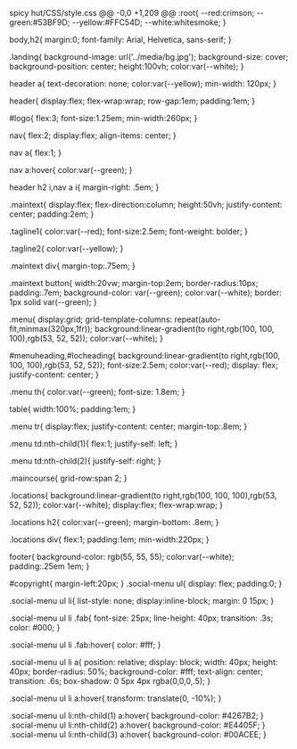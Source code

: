 spicy hut/CSS/style.css
@@ -0,0 +1,209 @@
:root{
     --red:crimson;
    --green:#53BF9D;
    --yellow:#FFC54D;
    --white:whitesmoke;
}

body,h2{
    margin:0;
    font-family: Arial, Helvetica, sans-serif;
}

.landing{
    background-image: url('../media/bg.jpg');
    background-size: cover;
    background-position: center;
    height:100vh;
    color:var(--white);
}

header a{
    text-decoration: none;
    color:var(--yellow);
    min-width: 120px; 
}

header{
    display:flex;
    flex-wrap:wrap;
    row-gap:1em;
    padding:1em;
}

#logo{
    flex:3;
    font-size:1.25em;
    min-width:260px;
}

nav{
    flex:2;
    display:flex;
    align-items: center;
}   

nav a{
    flex:1;
}

nav a:hover{
    color:var(--green);
}

header h2 i,nav a i{
    margin-right: .5em; 
}


.maintext{
    display:flex;
    flex-direction:column;
    height:50vh;
    justify-content: center;
    padding:2em;
}

.tagline1{
    color:var(--red);
    font-size:2.5em;
    font-weight: bolder;
}

.tagline2{
    color:var(--yellow);
}

.maintext div{
    margin-top:.75em;
}

.maintext button{
    width:20vw;
    margin-top:2em;
    border-radius:10px;
    padding:.7em;
    background-color: var(--green);
    color:var(--white);
    border: 1px solid var(--green);
}

.menu{
    display:grid;
    grid-template-columns: repeat(auto-fit,minmax(320px,1fr));
    background:linear-gradient(to right,rgb(100, 100, 100),rgb(53, 52, 52));
    color:var(--white);
}

#menuheading,#locheading{
    background:linear-gradient(to right,rgb(100, 100, 100),rgb(53, 52, 52));
    font-size:2.5em;
    color:var(--red);
    display: flex;
    justify-content: center;
}

.menu th{
    color:var(--green);
    font-size: 1.8em;
}

table{
    width:100%;
    padding:1em;
}

.menu tr{
    display:flex;
    justify-content: center;
    margin-top:.8em;
}

.menu td:nth-child(1){
    flex:1;
    justify-self: left;
}


.menu td:nth-child(2){
    justify-self: right;
}

.maincourse{
    grid-row:span 2;
}

.locations{
    background:linear-gradient(to right,rgb(100, 100, 100),rgb(53, 52, 52));
    color:var(--white);
    display:flex;
    flex-wrap:wrap;
}

.locations h2{
    color:var(--green);
    margin-bottom: .8em;
}

.locations div{
    flex:1;
    padding:1em;
    min-width:220px;
}

footer{
    background-color: rgb(55, 55, 55);
    color:var(--white);
    padding:.25em 1em;
}

#copyright{
    margin-left:20px;
}
.social-menu ul{
    display: flex;
    padding:0;
}

.social-menu ul li{
    list-style: none;
    display:inline-block;
    margin: 0 15px;
}

.social-menu ul li .fab{
    font-size: 25px;
    line-height: 40px;
    transition: .3s;
    color: #000;
}

.social-menu ul li .fab:hover{
    color: #fff;
}

.social-menu ul li a{
    position: relative;
    display: block;
    width: 40px;
    height: 40px;
    border-radius: 50%;
    background-color: #fff;
    text-align: center;
    transition: .6s;
    box-shadow: 0 5px 4px rgba(0,0,0,.5);
}

.social-menu ul li a:hover{
    transform: translate(0, -10%);
}

.social-menu ul li:nth-child(1) a:hover{
    background-color: #4267B2;
}
.social-menu ul li:nth-child(2) a:hover{
    background-color: #E4405F;
}
.social-menu ul li:nth-child(3) a:hover{
    background-color: #00ACEE;
}
